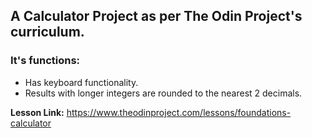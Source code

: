 ## **A Calculator Project** as per The Odin Project's curriculum.

### It's functions:
- Has keyboard functionality.
- Results with longer integers are rounded to the nearest 2 decimals.

**Lesson Link:** https://www.theodinproject.com/lessons/foundations-calculator



